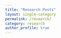 ```yaml
---
title: "Research Posts"
layout: single-category
permalink: /research/
category: research
author_profile: true
---
```

